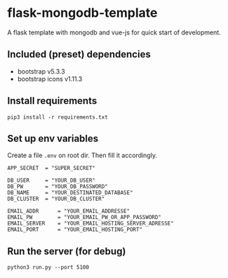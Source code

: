# flask-mongodb-template
A flask template with mongodb and vue-js for quick start of development.

## Included (preset) dependencies
- bootstrap v5.3.3
- bootstrap icons v1.11.3

## Install requirements

`pip3 install -r requirements.txt`

## Set up env variables

Create a file `.env` on root dir.
Then fill it accordingly.
```
APP_SECRET  = "SUPER_SECRET"

DB_USER     = "YOUR_DB_USER"
DB_PW       = "YOUR_DB_PASSWORD"
DB_NAME     = "YOUR_DESTINATED_DATABASE"
DB_CLUSTER  = "YOUR_DB_CLUSTER"

EMAIL_ADDR      = "YOUR_EMAIL_ADDRESSE"
EMAIL_PW        = "YOUR_EMAIL_PW_OR_APP_PASSWORD"
EMAIL_SERVER    = "YOUR_EMAIL_HOSTING_SERVER_ADRESSE"
EMAIL_PORT      = "YOUR_EMAIL_HOSTING_PORT"
```

## Run the server (for debug)

`python3 run.py --port 5100`
